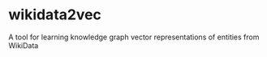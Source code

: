 # wikidata2vec
A tool for learning knowledge graph vector representations of entities from WikiData
